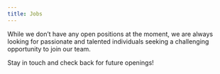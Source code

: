 ```yaml
---
title: Jobs
---
```


While we don’t have any open positions at the moment, we are always looking for passionate and talented individuals seeking a challenging opportunity to join our team.

Stay in touch and check back for future openings!
